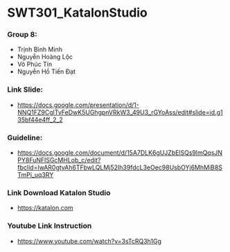 # SWT301_KatalonStudio
### Group 8:
* Trịnh Bình Minh
* Nguyễn Hoàng Lộc
* Võ Phúc Tín
* Nguyễn Hồ Tiến Đạt
### Link Slide:
* https://docs.google.com/presentation/d/1-NNQ1FZ9CglTvFeDwK5UGhgpnVRkW3_49U3_rGYoAss/edit#slide=id.g135bf44e4ff_2_2
### Guideline:
* https://docs.google.com/document/d/15A7DLK6gUJZbElSQs9lmQqsJNPY8FuNFlSGcMHLob_c/edit?fbclid=IwAR0gtyAh6TFbwLQLMj52Ih39fdcL3eOec98UsbOYj6MhMiB8STmPj_uq3RY
### Link Download Katalon Studio
* https://katalon.com 
### Youtube Link Instruction
* https://www.youtube.com/watch?v=3sTcRQ3h1Gg

